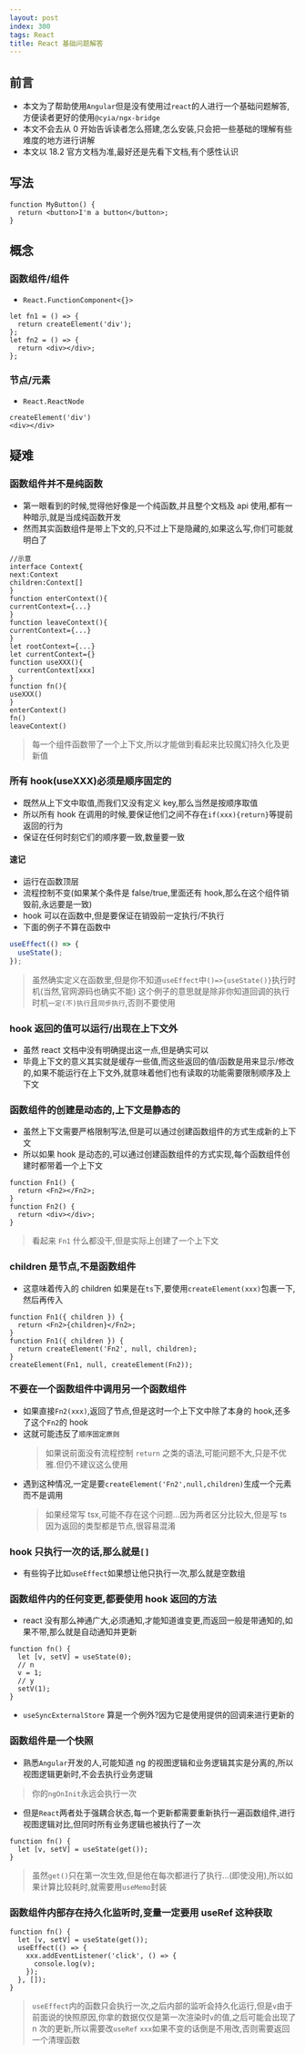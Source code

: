 ```yaml
---
layout: post
index: 300
tags: React
title: React 基础问题解答
---
```


## 前言

- 本文为了帮助使用`Angular`但是没有使用过`react`的人进行一个基础问题解答,方便读者更好的使用`@cyia/ngx-bridge`
- 本文不会去从 0 开始告诉读者怎么搭建,怎么安装,只会把一些基础的理解有些难度的地方进行讲解
- 本文以 18.2 官方文档为准,最好还是先看下文档,有个感性认识

## 写法

```tsx
function MyButton() {
  return <button>I'm a button</button>;
}
```

## 概念

### 函数组件/组件

- `React.FunctionComponent<{}>`

```tsx
let fn1 = () => {
  return createElement('div');
};
let fn2 = () => {
  return <div></div>;
};
```

### 节点/元素

- `React.ReactNode`

```tsx
createElement('div')
<div></div>
```

## 疑难

### 函数组件并不是纯函数

- 第一眼看到的时候,觉得他好像是一个纯函数,并且整个文档及 api 使用,都有一种暗示,就是当成纯函数开发
- 然而其实函数组件是带上下文的,只不过上下是隐藏的,如果这么写,你们可能就明白了

```tsx
//示意
interface Context{
next:Context
children:Context[]
}
function enterContext(){
currentContext={...}
}
function leaveContext(){
currentContext={...}
}
let rootContext={...}
let currentContext={}
function useXXX(){
  currentContext[xxx]
}
function fn(){
useXXX()
}
enterContext()
fn()
leaveContext()
```

> 每一个组件函数带了一个上下文,所以才能做到看起来比较魔幻持久化及更新值

### 所有 hook(useXXX)必须是顺序固定的

- 既然从上下文中取值,而我们又没有定义 key,那么当然是按顺序取值
- 所以所有 hook 在调用的时候,要保证他们之间不存在`if(xxx){return}`等提前返回的行为
- 保证在任何时刻它们的顺序要一致,数量要一致

#### 速记

- 运行在函数顶层
- 流程控制不变(如果某个条件是 false/true,里面还有 hook,那么在这个组件销毁前,永远要是一致)
- hook 可以在函数中,但是要保证在销毁前一定执行/不执行
- 下面的例子不算在函数中

```ts
useEffect(() => {
  useState();
});
```

> 虽然确实定义在函数里,但是你不知道`useEffect`中`()=>{useState()}`执行时机(当然,官网源码也确实不能)
> 这个例子的意思就是除非你知道回调的执行时机`一定(不)执行`且`同步执行`,否则不要使用

### hook 返回的值可以运行/出现在上下文外

- 虽然 react 文档中没有明确提出这一点,但是确实可以
- 毕竟上下文的意义其实就是缓存一些值,而这些返回的值/函数是用来显示/修改的,如果不能运行在上下文外,就意味着他们也有读取的功能需要限制顺序及上下文

### 函数组件的创建是动态的,上下文是静态的

- 虽然上下文需要严格限制写法,但是可以通过创建函数组件的方式生成新的上下文
- 所以如果 hook 是动态的,可以通过创建函数组件的方式实现,每个函数组件创建时都带着一个上下文

```tsx
function Fn1() {
  return <Fn2></Fn2>;
}
function Fn2() {
  return <div></div>;
}
```

> 看起来 `Fn1` 什么都没干,但是实际上创建了一个上下文

### children 是节点,不是函数组件

- 这意味着传入的 children 如果是在`ts`下,要使用`createElement(xxx)`包裹一下,然后再传入

```tsx
function Fn1({ children }) {
  return <Fn2>{children}</Fn2>;
}
function Fn1({ children }) {
  return createElement('Fn2', null, children);
}
createElement(Fn1, null, createElement(Fn2));
```

### 不要在一个函数组件中调用另一个函数组件

- 如果直接`Fn2(xxx)`,返回了节点,但是这时一个上下文中除了本身的 hook,还多了这个`Fn2`的 hook
- 这就可能违反了`顺序固定原则`
  > 如果说前面没有流程控制 `return` 之类的语法,可能问题不大,只是不优雅.但仍不建议这么使用
- 遇到这种情况,一定是要`createElement('Fn2',null,children)`生成一个元素而不是调用
  > 如果经常写 tsx,可能不存在这个问题...因为两者区分比较大,但是写 ts 因为返回的类型都是节点,很容易混淆

### hook 只执行一次的话,那么就是`[]`

- 有些钩子比如`useEffect`如果想让他只执行一次,那么就是空数组


### 函数组件内的任何变更,都要使用 hook 返回的方法

- react 没有那么神通广大,必须通知,才能知道谁变更,而返回一般是带通知的,如果不带,那么就是自动通知并更新

```tsx
function fn() {
  let [v, setV] = useState(0);
  // n
  v = 1;
  // y
  setV(1);
}
```

- `useSyncExternalStore` 算是一个例外?因为它是使用提供的回调来进行更新的

### 函数组件是一个快照

- 熟悉`Angular`开发的人,可能知道 ng 的视图逻辑和业务逻辑其实是分离的,所以视图逻辑更新时,不会去执行业务逻辑
> 你的`ngOnInit`永远会执行一次
- 但是`React`两者处于强耦合状态,每一个更新都需要重新执行一遍函数组件,进行视图逻辑对比,但同时所有业务逻辑也被执行了一次

```tsx
function fn() {
  let [v, setV] = useState(get());
}
```

> 虽然`get()`只在第一次生效,但是他在每次都进行了执行...(即使没用),所以如果计算比较耗时,就需要用`useMemo`封装

### 函数组件内部存在持久化监听时,变量一定要用 useRef 这种获取

```tsx
function fn() {
  let [v, setV] = useState(get());
  useEffect(() => {
    xxx.addEventListener('click', () => {
      console.log(v);
    });
  }, []);
}
```

> `useEffect`内的函数只会执行一次,之后内部的监听会持久化运行,但是`v`由于前面说的快照原因,你拿的数据仅仅是第一次渲染时`v`的值,之后可能会出现了 n 次的更新,所以需要改`useRef`
> `xxx`如果不变的话倒是不用改,否则需要返回一个清理函数
